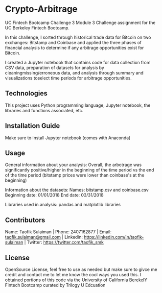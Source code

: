 # Crypto-Arbitrage
UC Fintech Bootcamp Challenge 3 Module 3 Challenge assignment for the UC Berkeley Fintech Bootcamp.

In this challenge, I sorted through historical trade data for Bitcoin on two exchanges: Bitstamp and Coinbase and applied the three phases of financial analysis to determine if any arbitrage opportunities exist for Bitcoin.

I created a Jupyter notebook that contains code for data collection from CSV data, preparation of datasets for analysis by cleaningmissing/erroneous data, and analysis through summary and visualizations toselect time periods for arbitrage opportunities.

## Technologies

This project uses Python programming language, Jupyter notebook, the libraries and functions associated, etc.

## Installation Guide

Make sure to install Jupyter notebook (comes with Anaconda)

## Usage

General information about your analysis: Overall, the arbotrage was significantly positive/higher in the beginning of the time period vs the end of the time period (bitstamp prices were lower than coinbase's at the beginning)

Information about the datasets:
    Names: bitstamp.csv and coinbase.csv
    Beginning date: 01/01/2018
    End date: 03/31/2018

Libraries used in analysis: pandas and matplotlib libraries

## Contributors

Name: Taofik Sulaiman | Phone: 2407162877 | Email: taofik.sulaiman@gmail.com | Linkedin: https://linkedin.com/in/taofik-sulaiman | Twitter: https://twitter.com/taofik_smk

## License

OpenSource License, feel free to use as needed but make sure to givce me credit and contact me to let me know the cool ways you used this. I obtained portions of this code via the University of California BerekelY Fintech Bootcamp curated by Trilogy U Edcuation
